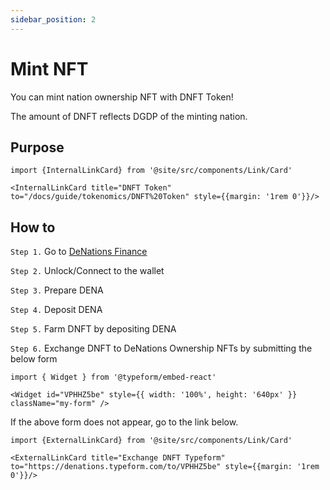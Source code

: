 ```yaml
---
sidebar_position: 2
---
```


# Mint NFT

You can mint nation ownership NFT with DNFT Token!

The amount of DNFT reflects DGDP of the minting nation.

## Purpose

```mdx-code-block
import {InternalLinkCard} from '@site/src/components/Link/Card'

<InternalLinkCard title="DNFT Token" to="/docs/guide/tokenomics/DNFT%20Token" style={{margin: '1rem 0'}}/>
```

## How to

`Step 1.` Go to [DeNations Finance](https://finance.denations.com/#/nft)

`Step 2.` Unlock/Connect to the wallet

`Step 3.` Prepare DENA

`Step 4.` Deposit DENA

`Step 5.` Farm DNFT by depositing DENA

`Step 6.` Exchange DNFT to DeNations Ownership NFTs by submitting the below form

```mdx-code-block
import { Widget } from '@typeform/embed-react'

<Widget id="VPHHZ5be" style={{ width: '100%', height: '640px' }} className="my-form" />
```

If the above form does not appear, go to the link below.

```mdx-code-block
import {ExternalLinkCard} from '@site/src/components/Link/Card'

<ExternalLinkCard title="Exchange DNFT Typeform" to="https://denations.typeform.com/to/VPHHZ5be" style={{margin: '1rem 0'}}/>
```